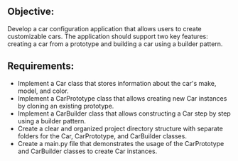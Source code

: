 ## Objective:
Develop a car configuration application that allows users to create customizable cars. The application should support two key features: creating a car from a prototype and building a car using a builder pattern.

## Requirements:

- Implement a Car class that stores information about the car's make, model, and color.
- Implement a CarPrototype class that allows creating new Car instances by cloning an existing prototype.
- Implement a CarBuilder class that allows constructing a Car step by step using a builder pattern.
- Create a clear and organized project directory structure with separate folders for the Car, CarPrototype, and CarBuilder classes.
- Create a main.py file that demonstrates the usage of the CarPrototype and CarBuilder classes to create Car instances.